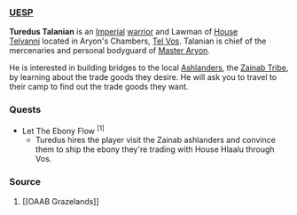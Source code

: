 ### [UESP](https://en.uesp.net/wiki/Morrowind:Turedus_Talanian)
**Turedus Talanian** is an [Imperial](https://en.uesp.net/wiki/Morrowind:Imperial "Morrowind:Imperial") [warrior](https://en.uesp.net/wiki/Morrowind:Warrior "Morrowind:Warrior") and Lawman of [House Telvanni](https://en.uesp.net/wiki/Morrowind:House_Telvanni "Morrowind:House Telvanni") located in Aryon's Chambers, [Tel Vos](https://en.uesp.net/wiki/Morrowind:Tel_Vos "Morrowind:Tel Vos"). Talanian is chief of the mercenaries and personal bodyguard of [Master Aryon](https://en.uesp.net/wiki/Morrowind:Aryon "Morrowind:Aryon").

He is interested in building bridges to the local [Ashlanders](https://en.uesp.net/wiki/Morrowind:Ashlanders "Morrowind:Ashlanders"), the [Zainab Tribe](https://en.uesp.net/wiki/Morrowind:Zainab_Tribe "Morrowind:Zainab Tribe"), by learning about the trade goods they desire. He will ask you to travel to their camp to find out the trade goods they want.
### Quests
* Let The Ebony Flow <sup>[1]</sup>
	* Turedus hires the player visit the Zainab ashlanders and convince them to ship the ebony they're trading with House Hlaalu through Vos.
### Source
1. [[OAAB Grazelands]]